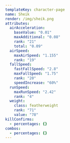 ```yaml
---
templateKey: character-page
name: Sheik
render: /img/sheik.png
attributes:
  airAcceleration:
    baseValue: "0.01"
    maxAdditional: "0.08"
    rank: "21"
    total: "0.09"
  airSpeed:
    maxAirSpeed: "1.155"
    rank: "19"
  fallSpeed:
    fastFallSpeed: "2.8"
    maxFallSpeed: "1.75"
    rank: "20"
    speedIncrease: "60%"
  runSpeed:
    maxRunSpeed: "2.42"
    rank: "4"
  weight:
    class: featherweight
    rank: "71"
    value: "78"
killConfirms:
  - percentages: {}
combos:
  - percentages: {}
---
```

